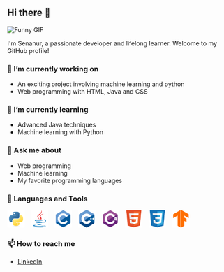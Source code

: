 ## Hi there 👋

![Funny GIF](https://i.pinimg.com/originals/16/69/e5/1669e57761ccc67fa5e31a09a54764d0.gif)


I'm Senanur, a passionate developer and lifelong learner. Welcome to my GitHub profile!


### 🔭 I’m currently working on
- An exciting project involving machine learning and python
- Web programming with HTML, Java and CSS
  
### 🌱 I’m currently learning
- Advanced Java techniques
- Machine learning with Python

### 💬 Ask me about
- Web programming
- Machine learning
- My favorite programming languages

### 🚀 Languages and Tools

<p align="left">
  <img src="https://raw.githubusercontent.com/devicons/devicon/master/icons/python/python-original.svg" alt="Python" width="40" height="40" style="margin-right: 10px;"/> 
  <img src="https://raw.githubusercontent.com/devicons/devicon/master/icons/java/java-original.svg" alt="Java" width="40" height="40" style="margin-right: 10px;"/> 
  <img src="https://raw.githubusercontent.com/devicons/devicon/master/icons/c/c-original.svg" alt="C" width="40" height="40" style="margin-right: 10px;"/> 
  <img src="https://raw.githubusercontent.com/devicons/devicon/master/icons/cplusplus/cplusplus-original.svg" alt="C++" width="40" height="40" style="margin-right: 10px;"/> 
  <img src="https://raw.githubusercontent.com/devicons/devicon/master/icons/csharp/csharp-original.svg" alt="C#" width="40" height="40" style="margin-right: 10px;"/> 
  <img src="https://raw.githubusercontent.com/devicons/devicon/master/icons/html5/html5-original.svg" alt="HTML5" width="40" height="40" style="margin-right: 10px;"/> 
  <img src="https://raw.githubusercontent.com/devicons/devicon/master/icons/css3/css3-original.svg" alt="CSS3" width="40" height="40" style="margin-right: 10px;"/> 
  <img src="https://raw.githubusercontent.com/devicons/devicon/master/icons/tensorflow/tensorflow-original.svg" alt="Machine Learning" width="40" height="40" style="margin-right: 10px;"/>
</p>


### 📫 How to reach me
- [LinkedIn](https://www.linkedin.com/in/senanur-%C3%B6zt%C3%BCrk-909ab7219/)
  

